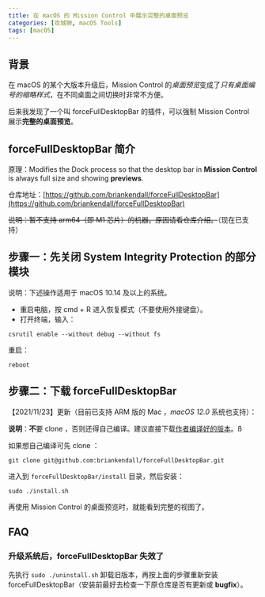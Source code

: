 ```yaml
---
title: 在 macOS 的 Mission Control 中展示完整的桌面预览
categories: [攻城狮, macOS Tools]
tags: [macOS]
---
```


## 背景

在 macOS 的某个大版本升级后，Mission Control 的*桌面预览*变成了*只有桌面编号的缩略样式*，在不同桌面之间切换时非常不方便。  

后来我发现了一个叫 forceFullDesktopBar 的插件，可以强制 Mission Control 展示**完整的桌面预览**。

## forceFullDesktopBar 简介

原理：Modifies the Dock process so that the desktop bar in **Mission Control** is always full size and showing **previews**.  

仓库地址：[https://github.com/briankendall/forceFullDesktopBar](https://github.com/briankendall/forceFullDesktopBar)  

~~说明：暂不支持 arm64（即 M1 芯片）的机器。原因请看仓库介绍。~~（现在已支持）

## 步骤一：先关闭 System Integrity Protection 的部分模块

说明：下述操作适用于 macOS 10.14 及以上的系统。

- 重启电脑，按 cmd + R 进入恢复模式（不要使用外接键盘）。
- 打开终端，输入：

```console
csrutil enable --without debug --without fs
```

重启：

```console
reboot
```

## 步骤二：下载 forceFullDesktopBar

【2021/11/23】更新（目前已支持 ARM 版的 Mac ，*macOS 12.0* 系统也支持）：

**说明**：**不**要 clone ，否则还得自己编译。建议直接下载[作者编译好的版本](https://github.com/briankendall/forceFullDesktopBar/releases)。ß

如果想自己编译可先 clone ：

```console
git clone git@github.com:briankendall/forceFullDesktopBar.git
```

进入到 `forceFullDesktopBar/install` 目录，然后安装：

```console
sudo ./install.sh
```

再使用 Mission Control 的桌面预览时，就能看到完整的视图了。

## FAQ

### 升级系统后，forceFullDesktopBar 失效了

先执行 `sudo ./uninstall.sh` 卸载旧版本，再按上面的步骤重新安装 forceFullDesktopBar（安装前最好去检查一下原仓库是否有更新或 **bugfix**）。

